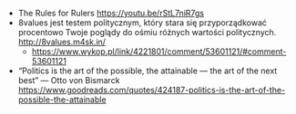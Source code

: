 - The Rules for Rulers https://youtu.be/rStL7niR7gs
- 8values jest testem politycznym, który stara się przyporządkować procentowo Twoje poglądy do ośmiu różnych wartości politycznych. http://8values.m4sk.in/
  - https://www.wykop.pl/link/4221801/comment/53601121/#comment-53601121
- “Politics is the art of the possible, the attainable — the art of the next best” ― Otto von Bismarck https://www.goodreads.com/quotes/424187-politics-is-the-art-of-the-possible-the-attainable